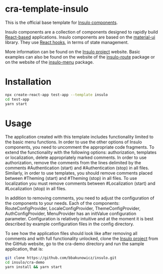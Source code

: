 # cra-template-insulo

This is the official base template for [Insulo components](https://github.com/bbakunowicz/insulo).

Insulo components are a collection of components designed to rapidly build [React-based](https://reactjs.org/) applications. Insulo components are based on the [material-ui](https://material-ui.com/) library. They use [React hooks](https://reactjs.org/docs/hooks-intro.html), in terms of state management. 

More information can be found on the [Insulo project](https://github.com/bbakunowicz/insulo) website. Basic examples can also be found on the website of the [insulo-route](https://www.npmjs.com/package/insulo-route) package or on the website of the [insulo-menu](https://www.npmjs.com/package/insulo-menu) package.

# Installation

```sh
npx create-react-app test-app --template insulo
cd test-app
yarn start
```

# Usage

The application created with this template includes functionality limited to the basic menu functions. In order to use the other options of Insulo components, you need to uncomment the appropriate code fragments. To extend the functionality with the following options: authorization, templates or localization, delete appropriately marked comments. In order to use authorization, remove the comments from the lines delimited by the comments #Authentication (start) and #Authentication (stop) in all files. Similarly, in order to use templates, you should remove comments placed between #Theming (start) and #Theming (stop) in all files. To use localization you must remove comments between #Localization (start) and #Localization (stop) in all files. 

In addition to removing comments, you need to adjust the configuration of the components to your needs. Each of the components: RouteConfigProvider, LocaleConfigProvider, ThemeConfigProvider, AuthConfigProvider, MenuProvider has an initValue configuration parameter. Configuration is relatively intuitive and at the moment it is best described by example configuration files in the config directory. 

To see how the application files should look like after removing all comments and with full functionality unlocked, clone the [Insulo project](https://github.com/bbakunowicz/insulo) from the GitHub website, go to the cra-demo directory and run the sample application, that is:

```sh
git clone https://github.com/bbakunowicz/insulo.git
cd insulo/cra-demo
yarn install && yarn start
```
